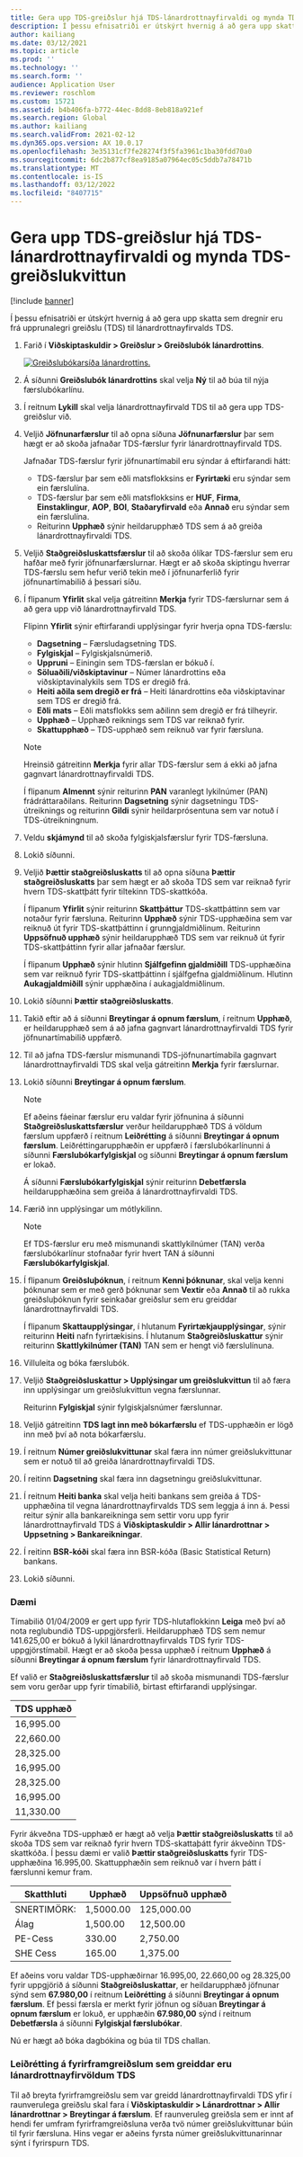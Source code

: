```yaml
---
title: Gera upp TDS-greiðslur hjá TDS-lánardrottnayfirvaldi og mynda TDS-greiðslukvittun
description: Í þessu efnisatriði er útskýrt hvernig á að gera upp skatta sem dregnir eru frá upprunalegri greiðslu (TDS) til lánardrottnayfirvalds TDS.
author: kailiang
ms.date: 03/12/2021
ms.topic: article
ms.prod: ''
ms.technology: ''
ms.search.form: ''
audience: Application User
ms.reviewer: roschlom
ms.custom: 15721
ms.assetid: b4b406fa-b772-44ec-8dd8-8eb818a921ef
ms.search.region: Global
ms.author: kailiang
ms.search.validFrom: 2021-02-12
ms.dyn365.ops.version: AX 10.0.17
ms.openlocfilehash: 3e35131cf7fe28274f3f5fa3961c1ba30fdd70a0
ms.sourcegitcommit: 6dc2b877cf8ea9185a07964ec05c5ddb7a78471b
ms.translationtype: MT
ms.contentlocale: is-IS
ms.lasthandoff: 03/12/2022
ms.locfileid: "8407715"
---
```

# <a name="settle-tds-payments-to-tds-authority-vendors-and-generate-tds-challan"></a>Gera upp TDS-greiðslur hjá TDS-lánardrottnayfirvaldi og mynda TDS-greiðslukvittun

[!include [banner](../includes/banner.md)]

Í þessu efnisatriði er útskýrt hvernig á að gera upp skatta sem dregnir eru frá upprunalegri greiðslu (TDS) til lánardrottnayfirvalds TDS.

1. Farið í **Viðskiptaskuldir \> Greiðslur \> Greiðslubók lánardrottins**.

    [![Greiðslubókarsíða lánardrottins.](./media/apac-ind-TDS-51.png)](./media/apac-ind-TDS-51.png)

2. Á síðunni **Greiðslubók lánardrottins** skal velja **Ný** til að búa til nýja færslubókarlínu.
3. Í reitnum **Lykill** skal velja lánardrottnayfirvald TDS til að gera upp TDS-greiðslur við.
4. Veljið **Jöfnunarfærslur** til að opna síðuna **Jöfnunarfærslur** þar sem hægt er að skoða jafnaðar TDS-færslur fyrir lánardrottnayfirvald TDS.

    Jafnaðar TDS-færslur fyrir jöfnunartímabil eru sýndar á eftirfarandi hátt:

    - TDS-færslur þar sem eðli matsflokksins er **Fyrirtæki** eru sýndar sem ein færslulína.
    - TDS-færslur þar sem eðli matsflokksins er **HUF**, **Firma**, **Einstaklingur**, **AOP**, **BOI**, **Staðaryfirvald** eða **Annað** eru sýndar sem ein færslulína.
    - Reiturinn **Upphæð** sýnir heildarupphæð TDS sem á að greiða lánardrottnayfirvaldi TDS.

5. Veljið **Staðgreiðsluskattsfærslur** til að skoða ólíkar TDS-færslur sem eru hafðar með fyrir jöfnunarfærslurnar. Hægt er að skoða skiptingu hverrar TDS-færslu sem hefur verið tekin með í jöfnunarferlið fyrir jöfnunartímabilið á þessari síðu.
6. Í flipanum **Yfirlit** skal velja gátreitinn **Merkja** fyrir TDS-færslurnar sem á að gera upp við lánardrottnayfirvald TDS.

    Flipinn **Yfirlit** sýnir eftirfarandi upplýsingar fyrir hverja opna TDS-færslu:

    - **Dagsetning** – Færsludagsetning TDS.
    - **Fylgiskjal** – Fylgiskjalsnúmerið.
    - **Uppruni** – Einingin sem TDS-færslan er bókuð í.
    - **Söluaðili/viðskiptavinur** – Númer lánardrottins eða viðskiptavinalykils sem TDS er dregið frá.
    - **Heiti aðila sem dregið er frá** – Heiti lánardrottins eða viðskiptavinar sem TDS er dregið frá.
    - **Eðli mats** – Eðli matsflokks sem aðilinn sem dregið er frá tilheyrir.
    - **Upphæð** – Upphæð reiknings sem TDS var reiknað fyrir.
    - **Skattupphæð** – TDS-upphæð sem reiknuð var fyrir færsluna.

    > [!NOTE]
    > Hreinsið gátreitinn **Merkja** fyrir allar TDS-færslur sem á ekki að jafna gagnvart lánardrottnayfirvaldi TDS.

    Í flipanum **Almennt** sýnir reiturinn **PAN** varanlegt lykilnúmer (PAN) frádráttaraðilans. Reiturinn **Dagsetning** sýnir dagsetningu TDS-útreiknings og reiturinn **Gildi** sýnir heildarprósentuna sem var notuð í TDS-útreikningnum.

7. Veldu **skjámynd** til að skoða fylgiskjalsfærslur fyrir TDS-færsluna.
8. Lokið síðunni.
10. Veljið **Þættir staðgreiðsluskatts** til að opna síðuna **Þættir staðgreiðsluskatts** þar sem hægt er að skoða TDS sem var reiknað fyrir hvern TDS-skattþátt fyrir tiltekinn TDS-skattkóða.

    Í flipanum **Yfirlit** sýnir reiturinn **Skattþáttur** TDS-skattþáttinn sem var notaður fyrir færsluna. Reiturinn **Upphæð** sýnir TDS-upphæðina sem var reiknuð út fyrir TDS-skattþáttinn í grunngjaldmiðlinum. Reiturinn **Uppsöfnuð upphæð** sýnir heildarupphæð TDS sem var reiknuð út fyrir TDS-skattþáttinn fyrir allar jafnaðar færslur.

    Í flipanum **Upphæð** sýnir hlutinn **Sjálfgefinn gjaldmiðill** TDS-upphæðina sem var reiknuð fyrir TDS-skattþáttinn í sjálfgefna gjaldmiðlinum. Hlutinn **Aukagjaldmiðill** sýnir upphæðina í aukagjaldmiðlinum.

11. Lokið síðunni **Þættir staðgreiðsluskatts**.
12. Takið eftir að á síðunni **Breytingar á opnum færslum**, í reitnum **Upphæð**, er heildarupphæð sem á að jafna gagnvart lánardrottnayfirvaldi TDS fyrir jöfnunartímabilið uppfærð.
13. Til að jafna TDS-færslur mismunandi TDS-jöfnunartímabila gagnvart lánardrottnayfirvaldi TDS skal velja gátreitinn **Merkja** fyrir færslurnar.
14. Lokið síðunni **Breytingar á opnum færslum**.

    > [!NOTE]
    > Ef aðeins fáeinar færslur eru valdar fyrir jöfnunina á síðunni **Staðgreiðsluskattsfærslur** verður heildarupphæð TDS á völdum færslum uppfærð í reitnum **Leiðrétting** á síðunni **Breytingar á opnum færslum**. Leiðréttingarupphæðin er uppfærð í færslubókarlínunni á síðunni **Færslubókarfylgiskjal** og síðunni **Breytingar á opnum færslum** er lokað.

    Á síðunni **Færslubókarfylgiskjal** sýnir reiturinn **Debetfærsla** heildarupphæðina sem greiða á lánardrottnayfirvaldi TDS.

15. Færið inn upplýsingar um mótlykilinn.

    > [!NOTE]
    > Ef TDS-færslur eru með mismunandi skattlykilnúmer (TAN) verða færslubókarlínur stofnaðar fyrir hvert TAN á síðunni **Færslubókarfylgiskjal**.

16. Í flipanum **Greiðsluþóknun**, í reitnum **Kenni þóknunar**, skal velja kenni þóknunar sem er með gerð þóknunar sem **Vextir** eða **Annað** til að rukka greiðsluþóknun fyrir seinkaðar greiðslur sem eru greiddar lánardrottnayfirvaldi TDS.

    Í flipanum **Skattaupplýsingar**, í hlutanum **Fyrirtækjaupplýsingar**, sýnir reiturinn **Heiti** nafn fyrirtækisins. Í hlutanum **Staðgreiðsluskattur** sýnir reiturinn **Skattlykilnúmer (TAN)** TAN sem er hengt við færslulínuna.

17. Villuleita og bóka færslubók.
18. Veljið **Staðgreiðsluskattur \> Upplýsingar um greiðslukvittun** til að færa inn upplýsingar um greiðslukvittun vegna færslunnar.

    Reiturinn **Fylgiskjal** sýnir fylgiskjalsnúmer færslunnar.
    
19. Veljið gátreitinn **TDS lagt inn með bókarfærslu** ef TDS-upphæðin er lögð inn með því að nota bókarfærslu.
20. Í reitnum **Númer greiðslukvittunar** skal færa inn númer greiðslukvittunar sem er notuð til að greiða lánardrottnayfirvaldi TDS.
21. Í reitinn **Dagsetning** skal færa inn dagsetningu greiðslukvittunar.
22. Í reitnum **Heiti banka** skal velja heiti bankans sem greiða á TDS-upphæðina til vegna lánardrottnayfirvalds TDS sem leggja á inn á. Þessi reitur sýnir alla bankareikninga sem settir voru upp fyrir lánardrottnayfirvald TDS á **Viðskiptaskuldir \> Allir lánardrottnar \> Uppsetning \> Bankareikningar**.
23. Í reitinn **BSR-kóði** skal færa inn BSR-kóða (Basic Statistical Return) bankans.
24. Lokið síðunni.

### <a name="example"></a>Dæmi

Tímabilið 01/04/2009 er gert upp fyrir TDS-hlutaflokkinn **Leiga** með því að nota reglubundið TDS-uppgjörsferli. Heildarupphæð TDS sem nemur 141.625,00 er bókuð á lykil lánardrottnayfirvalds TDS fyrir TDS-uppgjörstímabil. Hægt er að skoða þessa upphæð í reitnum **Upphæð** á síðunni **Breytingar á opnum færslum** fyrir lánardrottnayfirvald TDS.

Ef valið er **Staðgreiðsluskattsfærslur** til að skoða mismunandi TDS-færslur sem voru gerðar upp fyrir tímabilið, birtast eftirfarandi upplýsingar.

| TDS upphæð |
|------------|
| 16,995.00  |
| 22,660.00  |
| 28,325.00  |
| 16,995.00  |
| 28,325.00  |
| 16,995.00  |
| 11,330.00  |

Fyrir ákveðna TDS-upphæð er hægt að velja **Þættir staðgreiðsluskatts** til að skoða TDS sem var reiknað fyrir hvern TDS-skattaþátt fyrir ákveðinn TDS-skattkóða. Í þessu dæmi er valið **Þættir staðgreiðsluskatts** fyrir TDS-upphæðina 16.995,00. Skattupphæðin sem reiknuð var í hvern þátt í færslunni kemur fram.

| Skatthluti | Upphæð    | Uppsöfnuð upphæð |
|---------------|-----------|--------------------|
| SNERTIMÖRK:           | 1,5000.00 | 125,000.00         |
| Álag      | 1,500.00  | 12,500.00          |
| PE-Cess       | 330.00    | 2,750.00           |
| SHE Cess      | 165.00    | 1,375.00           |

Ef aðeins voru valdar TDS-upphæðirnar 16.995,00, 22.660,00 og 28.325,00 fyrir uppgjörið á síðunni **Staðgreiðsluskattar**, er heildarupphæð jöfnunar sýnd sem **67.980,00** í reitnum **Leiðrétting** á síðunni **Breytingar á opnum færslum**. Ef þessi færsla er merkt fyrir jöfnun og síðuan **Breytingar á opnum færslum** er lokuð, er upphæðin **67.980,00** sýnd í reitnum **Debetfærsla** á síðunni **Fylgiskjal færslubókar**.

Nú er hægt að bóka dagbókina og búa til TDS challan.

### <a name="adjustment-of-advance-payments-that-are-made-to-tds-authority-vendors"></a>Leiðrétting á fyrirframgreiðslum sem greiddar eru lánardrottnayfirvöldum TDS

Til að breyta fyrirframgreiðslu sem var greidd lánardrottnayfirvaldi TDS yfir í raunverulega greiðslu skal fara í **Viðskiptaskuldir \> Lánardrottnar \> Allir lánardrottnar \> Breytingar á færslum**. Ef raunveruleg greiðsla sem er innt af hendi fer umfram fyrirframgreiðsluna verða tvö númer greiðslukvittunar búin til fyrir færsluna. Hins vegar er aðeins fyrsta númer greiðslukvittunarinnar sýnt í fyrirspurn TDS.
